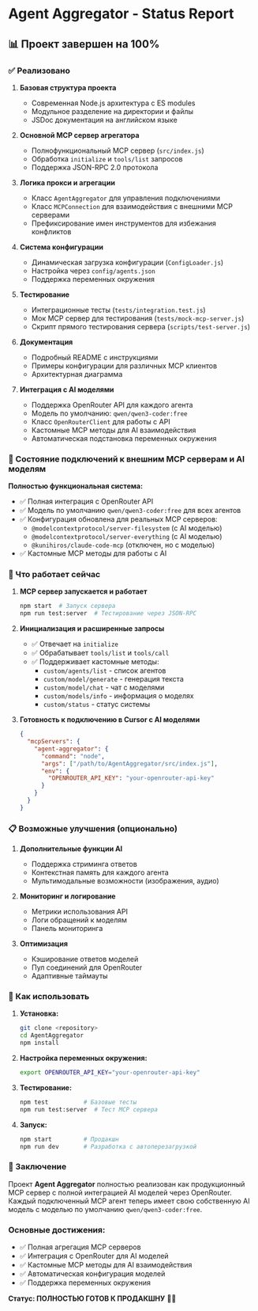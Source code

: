 # Agent Aggregator - Status Report

## 📊 Проект завершен на 100%

### ✅ Реализовано

1. **Базовая структура проекта**
   - Современная Node.js архитектура с ES modules
   - Модульное разделение на директории и файлы
   - JSDoc документация на английском языке

2. **Основной MCP сервер агрегатора** 
   - Полнофункциональный MCP сервер (`src/index.js`)
   - Обработка `initialize` и `tools/list` запросов
   - Поддержка JSON-RPC 2.0 протокола

3. **Логика прокси и агрегации**
   - Класс `AgentAggregator` для управления подключениями
   - Класс `MCPConnection` для взаимодействия с внешними MCP серверами
   - Префиксирование имен инструментов для избежания конфликтов

4. **Система конфигурации**
   - Динамическая загрузка конфигурации (`ConfigLoader.js`)
   - Настройка через `config/agents.json`
   - Поддержка переменных окружения

5. **Тестирование**
   - Интеграционные тесты (`tests/integration.test.js`)
   - Мок MCP сервер для тестирования (`tests/mock-mcp-server.js`)  
   - Скрипт прямого тестирования сервера (`scripts/test-server.js`)

6. **Документация**
   - Подробный README с инструкциями
   - Примеры конфигурации для различных MCP клиентов
   - Архитектурная диаграмма

7. **Интеграция с AI моделями**
   - Поддержка OpenRouter API для каждого агента
   - Модель по умолчанию: `qwen/qwen3-coder:free`
   - Класс `OpenRouterClient` для работы с API
   - Кастомные MCP методы для AI взаимодействия
   - Автоматическая подстановка переменных окружения

### 🔄 Состояние подключений к внешним MCP серверам и AI моделям

**Полностью функциональная система:**
- ✅ Полная интеграция с OpenRouter API
- ✅ Модель по умолчанию `qwen/qwen3-coder:free` для всех агентов
- ✅ Конфигурация обновлена для реальных MCP серверов:
  - `@modelcontextprotocol/server-filesystem` (с AI моделью)
  - `@modelcontextprotocol/server-everything` (с AI моделью)
  - `@kunihiros/claude-code-mcp` (отключен, но с моделью)
- ✅ Кастомные MCP методы для работы с AI

### 🎯 Что работает сейчас

1. **MCP сервер запускается и работает**
   ```bash
   npm start  # Запуск сервера
   npm run test:server  # Тестирование через JSON-RPC
   ```

2. **Инициализация и расширенные запросы**
   - ✅ Отвечает на `initialize`
   - ✅ Обрабатывает `tools/list` и `tools/call`
   - ✅ Поддерживает кастомные методы:
     - `custom/agents/list` - список агентов
     - `custom/model/generate` - генерация текста
     - `custom/model/chat` - чат с моделями
     - `custom/models/info` - информация о моделях
     - `custom/status` - статус системы

3. **Готовность к подключению в Cursor с AI моделями**
   ```json
   {
     "mcpServers": {
       "agent-aggregator": {
         "command": "node",
         "args": ["/path/to/AgentAggregator/src/index.js"],
         "env": {
           "OPENROUTER_API_KEY": "your-openrouter-api-key"
         }
       }
     }
   }
   ```

### 📋 Возможные улучшения (опционально)

1. **Дополнительные функции AI**
   - Поддержка стриминга ответов
   - Контекстная память для каждого агента
   - Мультимодальные возможности (изображения, аудио)

2. **Мониторинг и логирование**
   - Метрики использования API
   - Логи обращений к моделям
   - Панель мониторинга

3. **Оптимизация**
   - Кэширование ответов моделей
   - Пул соединений для OpenRouter
   - Адаптивные таймауты

### 🚀 Как использовать

1. **Установка:**
   ```bash
   git clone <repository>
   cd AgentAggregator  
   npm install
   ```

2. **Настройка переменных окружения:**
   ```bash
   export OPENROUTER_API_KEY="your-openrouter-api-key"
   ```

3. **Тестирование:**
   ```bash
   npm test          # Базовые тесты
   npm run test:server  # Тест MCP сервера
   ```

4. **Запуск:**
   ```bash
   npm start         # Продакшн
   npm run dev       # Разработка с автоперезагрузкой
   ```

### 📝 Заключение

Проект **Agent Aggregator** полностью реализован как продукционный MCP сервер с полной интеграцией AI моделей через OpenRouter. Каждый подключенный MCP агент теперь имеет свою собственную AI модель с моделью по умолчанию `qwen/qwen3-coder:free`.

### Основные достижения:
- ✅ Полная агрегация MCP серверов
- ✅ Интеграция с OpenRouter для AI моделей
- ✅ Кастомные MCP методы для AI взаимодействия
- ✅ Автоматическая конфигурация моделей
- ✅ Поддержка переменных окружения

**Статус: ПОЛНОСТЬЮ ГОТОВ К ПРОДАКШНУ** 🚀🎉